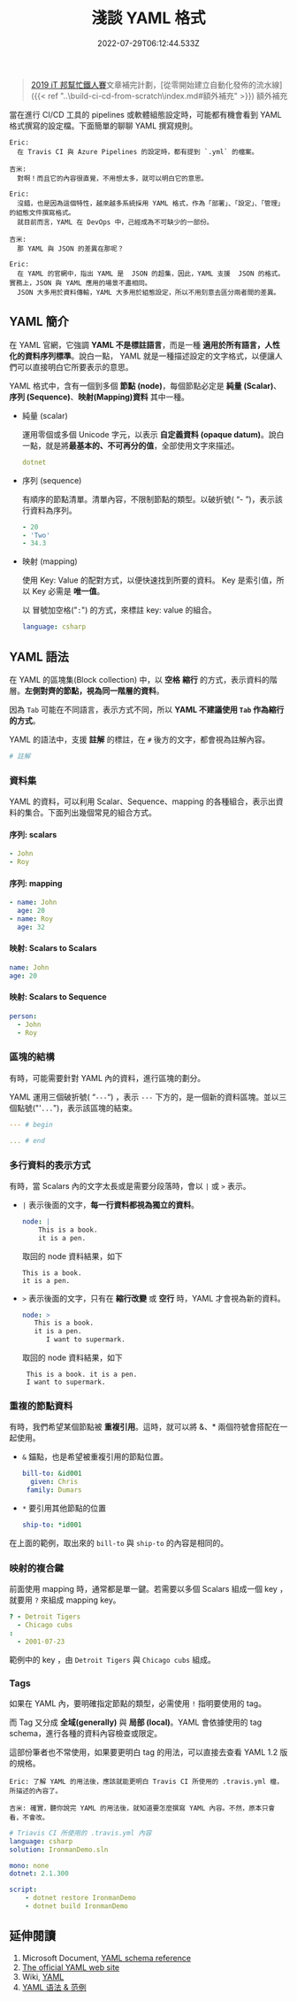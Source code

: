 ﻿---
title: 淺談 YAML 格式
date: 2022-07-29T06:12:44.533Z
description: 談談 YAML 的格式與使用方式
keywords:
  - YAML
categories:
  - 軟體開發
  - DevOps
slug: yaml
---

> [2019 iT 邦幫忙鐵人賽](https://ithelp.ithome.com.tw/users/20107551/ironman/1906)文章補完計劃，[從零開始建立自動化發佈的流水線]({{< ref "..\build-ci-cd-from-scratch\index.md#額外補充" >}}) 額外補充

當在進行 CI/CD 工具的 pipelines 或軟體組態設定時，可能都有機會看到 YAML 格式撰寫的設定檔。下面簡單的聊聊 YAML 撰寫規則。

<!--more-->

```Plan
Eric:
  在 Travis CI 與 Azure Pipelines 的設定時，都有提到 `.yml` 的檔案。

吉米:
  對啊！而且它的內容很直覺，不用想太多，就可以明白它的意思。

Eric:
  沒錯，也是因為這個特性，越來越多系統採用 YAML 格式，作為「部署」、「設定」、「管理」的組態文件撰寫格式。
  就目前而言，YAML 在 DevOps 中，己經成為不可缺少的一部份。 

吉米:
  那 YAML 與 JSON 的差異在那呢？

Eric:
  在 YAML 的官網中，指出 YAML 是  JSON 的超集，因此，YAML 支援  JSON 的格式。實務上，JSON 與 YAML 應用的場景不盡相同。
  JSON 大多用於資料傳輸，YAML 大多用於組態設定，所以不用刻意去區分兩者間的差異。
```

## YAML 簡介

在 YAML 官網，它強調 **YAML 不是標註語言**，而是一種 **適用於所有語言，人性化的資料序列標準**。說白一點， YAML 就是一種描述設定的文字格式，以便讓人們可以直接明白它所要表示的意思。

YAML 格式中，含有一個到多個 **節點 (node)**，每個節點必定是 **純量 (Scalar)**、**序列 (Sequence)**、**映射(Mapping)資料** 其中一種。

- 純量 (scalar)

  運用零個或多個 Unicode 字元，以表示 **自定義資料 (opaque datum)**。說白一點，就是將**最基本的、不可再分的值**，全部使用文字來描述。

  ```yaml
  dotnet
  ```

- 序列 (sequence)

  有順序的節點清單。清單內容，不限制節點的類型。以破折號( “- ”)，表示該行資料為序列。

  ```yaml
  - 20
  - 'Two'
  - 34.3
  ```

- 映射 (mapping)

  使用 Key: Value 的配對方式，以便快速找到所要的資料。 Key 是索引值，所以 Key 必需是 **唯一值**。

  以 冒號加空格("`:`") 的方式，來標註 key: value 的組合。

  ```yaml
  language: csharp
  ```

## YAML 語法

在 YAML 的區塊集(Block collection) 中，以 **空格** **縮行** 的方式，表示資料的階層。**左側對齊的節點，視為同一階層的資料**。

因為 `Tab` 可能在不同語言，表示方式不同，所以  **YAML 不建議使用 `Tab` 作為縮行的方式**。

YAML 的語法中，支援 **註解** 的標註，在 `#` 後方的文字，都會視為註解內容。

```yaml
# 註解
```

### 資料集

YAML 的資料，可以利用 Scalar、Sequence、mapping 的各種組合，表示出資料的集合。下面列出幾個常見的組合方式。

#### 序列: scalars

```yaml
- John
- Roy
```

#### 序列: mapping

```yaml
- name: John
  age: 20
- name: Roy
  age: 32
```

#### 映射: Scalars to Scalars

```yaml
name: John
age: 20
```

#### 映射: Scalars to Sequence

```yaml
person: 
  - John
  - Roy
```

### 區塊的結構

有時，可能需要針對 YAML 內的資料，進行區塊的劃分。

YAML 運用三個破折號( “`---`“) ，表示 `---` 下方的，是一個新的資料區塊。並以三個點號("'`...`")，表示該區塊的結束。

```yaml
--- # begin

... # end
```

### 多行資料的表示方式

有時，當 Scalars 內的文字太長或是需要分段落時，會以 `|` 或 `>` 表示。

- `|`  表示後面的文字，**每一行資料都視為獨立的資料**。

  ```yaml
  node: |
      This is a book.
      it is a pen.
  ```

  取回的 node 資料結果，如下

  ```log
  This is a book.
  it is a pen.
  ```

- `>` 表示後面的文字，只有在 **縮行改變** 或 **空行** 時，YAML 才會視為新的資料。

  ```yaml
  node: >
     This is a book.
     it is a pen.
        I want to supermark.
  ```

   取回的 node 資料結果，如下

  ```log
   This is a book. it is a pen.
   I want to supermark.
  ```

### 重複的節點資料

有時，我們希望某個節點被 **重複引用**。這時，就可以將 &、* 兩個符號會搭配在一起使用。

- `&` 錨點，也是希望被重複引用的節點位置。

  ```yaml
  bill-to: &id001
    given: Chris
   family: Dumars
  ```

- `*` 要引用其他節點的位置

  ```yaml
  ship-to: *id001
  ```

在上面的範例，取出來的 `bill-to` 與 `ship-to` 的內容是相同的。

### 映射的複合鍵

前面使用 mapping 時，通常都是單一鍵。若需要以多個 Scalars 組成一個 key ，就要用 `?` 來組成 mapping key。

```yaml
? - Detroit Tigers
  - Chicago cubs
:
  - 2001-07-23
```

範例中的 key ，由 `Detroit Tigers` 與 `Chicago cubs` 組成。

### Tags

如果在 YAML 內，要明確指定節點的類型，必需使用 `!` 指明要使用的 tag。

而 Tag 又分成 **全域(generally)** 與 **局部 (local)**。YAML 會依據使用的 tag schema，進行各種的資料內容檢查或限定。

這部份筆者也不常使用，如果要更明白 tag 的用法，可以直接去查看 YAML 1.2 版的規格。

```Plan
Eric: 了解 YAML 的用法後，應該就能更明白 Travis CI 所使用的 .travis.yml 檔，所描述的內容了。

吉米: 確實，聽你說完 YAML 的用法後，就知道要怎麼撰寫 YAML 內容。不然，原本只會看，不會改。
```

```yaml
# Triavis CI 所使用的 .travis.yml 內容
language: csharp
solution: IronmanDemo.sln

mono: none
dotnet: 2.1.300

script:
    - dotnet restore IronmanDemo
    - dotnet build IronmanDemo
```

## 延伸閱讀

1. Microsoft Document, [YAML schema reference](https://docs.microsoft.com/en-us/azure/devops/pipelines/yaml-schema?view=vsts&tabs=schema)
2. [The official YAML web site](http://yaml.org/)
3. Wiki, [YAML](https://zh.wikipedia.org/wiki/YAML)
4. [YAML 语法 & 范例](https://www.jianshu.com/p/44a035cdadad)

